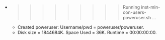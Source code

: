 * >>>>>>>>> Running inst-min-con-users-poweruser.sh ...
  * Created poweruser: Username/pwd = poweruser/poweruser.
  * Disk size = 1844684K. Space Used = 36K. Runtime = 00:00:00:00.
